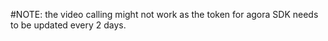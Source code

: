 #NOTE: the video calling might not work as the token for agora SDK needs to be updated every 2 days.
